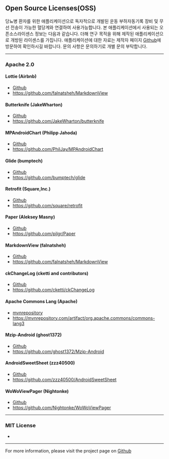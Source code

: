 ## Open Source Licenses(OSS)

당뇨병 환자를 위한 애플리케이션으로 독자적으로 개발된 운동 부하자동기록 장비 및 무선 전송이 가능한 혈당계와 연결하여 사용가능합니다.
본 애플리케이션에서 사용되는 오픈소스라이센스 정보는 다음과 같습니다.
더해 연구 목적을 위해 제작된 애플리케이션으로 개방된 라이센스를 가집니다.
애플리케이션에 대한 자료는 제작자 페이지 [Github](https://github.com/JAICHANGPARK/Android_DiaFits)에 방문하여 
확인하시길 바랍니다. 문의 사항은 문의하기로 개별 문의 부탁합니다.

***
### Apache 2.0 

#### Lottie (Airbnb)
- [Github](https://github.com/airbnb/lottie-android) 
- https://github.com/falnatsheh/MarkdownView


#### Butterknife (JakeWharton)
- [Github](https://github.com/JakeWharton/butterknife) 
- https://github.com/JakeWharton/butterknife


#### MPAndroidChart (Philipp Jahoda)
- [Github](https://github.com/PhilJay/MPAndroidChart)
- https://github.com/PhilJay/MPAndroidChart


#### Glide (bumptech)
- [Github](https://github.com/bumptech/glide)
- https://github.com/bumptech/glide


#### Retrofit (Square,Inc.)
- [Github](https://github.com/square/retrofit)
- https://github.com/square/retrofit


#### Paper (Aleksey Masny)
- [Github](https://github.com/pilgr/Paper)
- https://github.com/pilgr/Paper


#### MarkdownView (falnatsheh)
- [Github](https://github.com/falnatsheh/MarkdownView) 
-  https://github.com/falnatsheh/MarkdownView



#### ckChangeLog (cketti and contributors)
- [Github](https://github.com/cketti/ckChangeLog)
- https://github.com/cketti/ckChangeLog


#### Apache Commons Lang (Apache)
- [mvnrepository](https://mvnrepository.com/artifact/org.apache.commons/commons-lang3)
- https://mvnrepository.com/artifact/org.apache.commons/commons-lang3


#### Mzip-Android (ghost1372)
- [Github](https://github.com/ghost1372/Mzip-Android)
- https://github.com/ghost1372/Mzip-Android


#### AndroidSweetSheet (zzz40500)
- [Github](https://github.com/zzz40500/AndroidSweetSheet)
- https://github.com/zzz40500/AndroidSweetSheet


#### WoWoViewPager (Nightonke)
- [Github](https://github.com/Nightonke/WoWoViewPager)
- https://github.com/Nightonke/WoWoViewPager


***


### MIT License

-

***


For more information, please visit the project page on [Github](https://github.com/JAICHANGPARK)